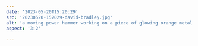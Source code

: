 ```yaml
---
date: '2023-05-20T15:20:29'
src: '20230520-152029-david-bradley.jpg'
alt: 'a moving power hammer working on a piece of glowing orange metal'
aspect: '3:2'

---
```

